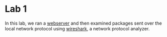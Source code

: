 # **Lab 1**

In this lab, we ran a [webserver](./webserver.py) and then examined packages sent over the local network protocol using [wireshark](https://www.wireshark.org/), a network protocol analyzer.
